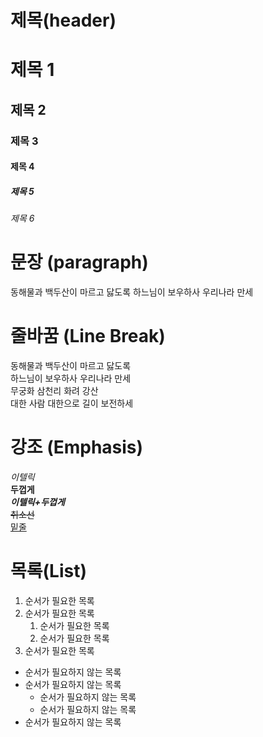 # 제목(header)

# 제목 1

## 제목 2

### 제목 3

#### 제목 4

##### 제목 5

###### 제목 6

# 문장 (paragraph)

동해물과 백두산이 마르고 닳도록
하느님이 보우하사 우리나라 만세

# 줄바꿈 (Line Break)

동해물과 백두산이 마르고 닳도록  
 하느님이 보우하사 우리나라 만세  
 무궁화 삼천리 화려 강산  
 대한 사람 대한으로 길이 보전하세

# 강조 (Emphasis)

_이텔릭_  
 **두껍게**  
 **_이텔릭+두껍게_**  
 ~~취소선~~  
 <u>밑줄</u>

# 목록(List)

1.  순서가 필요한 목록
1.  순서가 필요한 목록
    1.  순서가 필요한 목록
    1.  순서가 필요한 목록
    <!-- 들여쓰기를 2번쓰면 그순서의 하위목록이 생긴다. -->
1.  순서가 필요한 목록

- 순서가 필요하지 않는 목록
- 순서가 필요하지 않는 목록
  - 순서가 필요하지 않는 목록
  - 순서가 필요하지 않는 목록
- 순서가 필요하지 않는 목록
